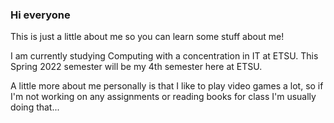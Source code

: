 ### Hi everyone

This is just a little about me so you can learn some stuff about me!

I am currently studying Computing with a concentration in IT at ETSU.
This Spring 2022 semester will be my 4th semester here at ETSU.

A little more about me personally is that I like to play video games a lot, so if I'm not working on any assignments or reading books for class I'm usually doing that...



<!--
**sealscm/sealscm** is a ✨ _special_ ✨ repository because its `README.md` (this file) appears on your GitHub profile.

Here are some ideas to get you started:

- 🔭 I’m currently working on ...
- 🌱 I’m currently learning ...
- 👯 I’m looking to collaborate on ...
- 🤔 I’m looking for help with ...
- 💬 Ask me about ...
- 📫 How to reach me: ...
- 😄 Pronouns: ...
- ⚡ Fun fact: ...
-->
